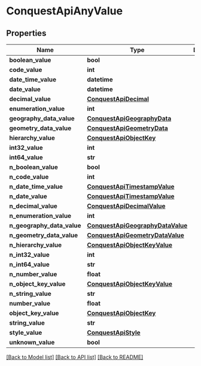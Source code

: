 # ConquestApiAnyValue

## Properties
Name | Type | Description | Notes
------------ | ------------- | ------------- | -------------
**boolean_value** | **bool** |  | [optional] 
**code_value** | **int** |  | [optional] 
**date_time_value** | **datetime** |  | [optional] 
**date_value** | **datetime** |  | [optional] 
**decimal_value** | [**ConquestApiDecimal**](ConquestApiDecimal.md) |  | [optional] 
**enumeration_value** | **int** |  | [optional] 
**geography_data_value** | [**ConquestApiGeographyData**](ConquestApiGeographyData.md) |  | [optional] 
**geometry_data_value** | [**ConquestApiGeometryData**](ConquestApiGeometryData.md) |  | [optional] 
**hierarchy_value** | [**ConquestApiObjectKey**](ConquestApiObjectKey.md) |  | [optional] 
**int32_value** | **int** |  | [optional] 
**int64_value** | **str** |  | [optional] 
**n_boolean_value** | **bool** |  | [optional] 
**n_code_value** | **int** |  | [optional] 
**n_date_time_value** | [**ConquestApiTimestampValue**](ConquestApiTimestampValue.md) |  | [optional] 
**n_date_value** | [**ConquestApiTimestampValue**](ConquestApiTimestampValue.md) |  | [optional] 
**n_decimal_value** | [**ConquestApiDecimalValue**](ConquestApiDecimalValue.md) |  | [optional] 
**n_enumeration_value** | **int** |  | [optional] 
**n_geography_data_value** | [**ConquestApiGeographyDataValue**](ConquestApiGeographyDataValue.md) |  | [optional] 
**n_geometry_data_value** | [**ConquestApiGeometryDataValue**](ConquestApiGeometryDataValue.md) |  | [optional] 
**n_hierarchy_value** | [**ConquestApiObjectKeyValue**](ConquestApiObjectKeyValue.md) |  | [optional] 
**n_int32_value** | **int** |  | [optional] 
**n_int64_value** | **str** |  | [optional] 
**n_number_value** | **float** |  | [optional] 
**n_object_key_value** | [**ConquestApiObjectKeyValue**](ConquestApiObjectKeyValue.md) |  | [optional] 
**n_string_value** | **str** |  | [optional] 
**number_value** | **float** |  | [optional] 
**object_key_value** | [**ConquestApiObjectKey**](ConquestApiObjectKey.md) |  | [optional] 
**string_value** | **str** |  | [optional] 
**style_value** | [**ConquestApiStyle**](ConquestApiStyle.md) |  | [optional] 
**unknown_value** | **bool** |  | [optional] 

[[Back to Model list]](../README.md#documentation-for-models) [[Back to API list]](../README.md#documentation-for-api-endpoints) [[Back to README]](../README.md)


